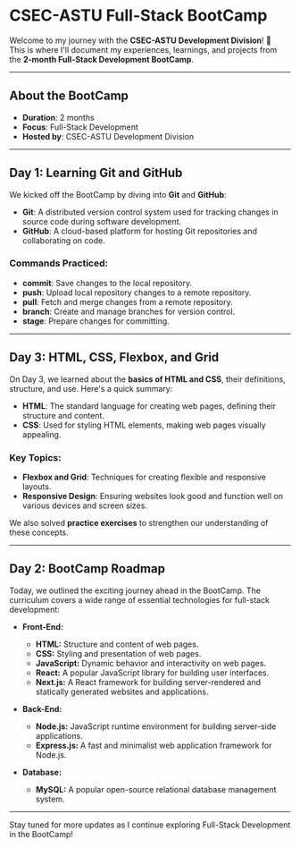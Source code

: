 # CSEC-ASTU Full-Stack BootCamp

Welcome to my journey with the **CSEC-ASTU Development Division**! 🎉  
This is where I'll document my experiences, learnings, and projects from the **2-month Full-Stack Development BootCamp**.

---

## About the BootCamp

- **Duration**: 2 months  
- **Focus**: Full-Stack Development  
- **Hosted by**: CSEC-ASTU Development Division  

---

## Day 1: Learning Git and GitHub

We kicked off the BootCamp by diving into **Git** and **GitHub**:  
- **Git**: A distributed version control system used for tracking changes in source code during software development.  
- **GitHub**: A cloud-based platform for hosting Git repositories and collaborating on code.

### Commands Practiced:
- **commit**: Save changes to the local repository.  
- **push**: Upload local repository changes to a remote repository.  
- **pull**: Fetch and merge changes from a remote repository.  
- **branch**: Create and manage branches for version control.  
- **stage**: Prepare changes for committing.

---

## Day 3: HTML, CSS, Flexbox, and Grid

On Day 3, we learned about the **basics of HTML and CSS**, their definitions, structure, and use. Here's a quick summary:  
- **HTML**: The standard language for creating web pages, defining their structure and content.  
- **CSS**: Used for styling HTML elements, making web pages visually appealing.  

### Key Topics:
- **Flexbox and Grid**: Techniques for creating flexible and responsive layouts.  
- **Responsive Design**: Ensuring websites look good and function well on various devices and screen sizes.

We also solved **practice exercises** to strengthen our understanding of these concepts.  

---

## Day 2: BootCamp Roadmap

Today, we outlined the exciting journey ahead in the BootCamp. The curriculum covers a wide range of essential technologies for full-stack development:

* **Front-End:**
    * **HTML:** Structure and content of web pages.
    * **CSS:** Styling and presentation of web pages.
    * **JavaScript:** Dynamic behavior and interactivity on web pages.
    * **React:** A popular JavaScript library for building user interfaces.
    * **Next.js:** A React framework for building server-rendered and statically generated websites and applications.

* **Back-End:**
    * **Node.js:** JavaScript runtime environment for building server-side applications.
    * **Express.js:** A fast and minimalist web application framework for Node.js.

* **Database:**
    * **MySQL:** A popular open-source relational database management system.

---

Stay tuned for more updates as I continue exploring Full-Stack Development in the BootCamp! 